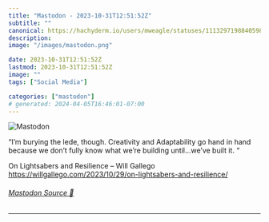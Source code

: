 ```yaml
---
title: "Mastodon - 2023-10-31T12:51:52Z"
subtitle: ""
canonical: https://hachyderm.io/users/mweagle/statuses/111329719884059831
description:
image: "/images/mastodon.png"

date: 2023-10-31T12:51:52Z
lastmod: 2023-10-31T12:51:52Z
image: ""
tags: ["Social Media"]

categories: ["mastodon"]
# generated: 2024-04-05T16:46:01-07:00
---
```

![Mastodon](/images/mastodon.png)

<p>“I’m burying the lede, though. Creativity and Adaptability go hand in hand because we don’t fully know what we’re building until…we’ve built it. “</p><p>On Lightsabers and Resilience – Will Gallego <a href="https://willgallego.com/2023/10/29/on-lightsabers-and-resilience/" target="_blank" rel="nofollow noopener noreferrer" translate="no"><span class="invisible">https://</span><span class="ellipsis">willgallego.com/2023/10/29/on-</span><span class="invisible">lightsabers-and-resilience/</span></a></p>


###### [Mastodon Source 🐘](https://hachyderm.io/@mweagle/111329719884059831)

___
